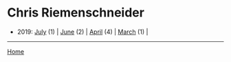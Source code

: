 # Chris Riemenschneider

  * 2019: 
      [July](./chris-riemenschneider-2019-07.md) (1) | 
      [June](./chris-riemenschneider-2019-06.md) (2) | 
      [April](./chris-riemenschneider-2019-04.md) (4) | 
      [March](./chris-riemenschneider-2019-03.md) (1) | 

----

[Home](../)
